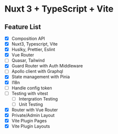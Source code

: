 # Nuxt 3 + TypeScript + Vite

## Feature List

- [x] Composition API
- [x] Nuxt3, Typescript, Vite
- [x] Huslky, Prettier, Eslint
- [x] Vue Router
- [ ] Quasar, Tailwind
- [x] Guard Router with Auth Middleware
- [ ] Apollo client with Graphql
- [x] State management with Pinia
- [x] I18n
- [ ] Handle config token
- [ ] Testing with vitest
  - [ ] Intergration Testing
  - [ ] Unit Testing
- [x] Router with Vue Router
- [x] Private/Admin Layout
- [x] Vite Plugin Pages
- [x] Vite Plugin Layouts
